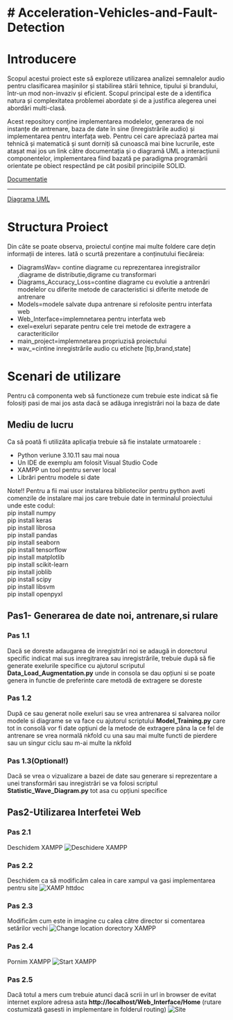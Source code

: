 <h1># Acceleration-Vehicles-and-Fault-Detection</h1>
<body>
<h1>Introducere</h1>
<p>

Scopul acestui proiect este să exploreze utilizarea analizei semnalelor audio pentru clasificarea mașinilor și stabilirea stării tehnice, tipului și brandului, într-un mod non-invaziv și eficient. Scopul principal este de a identifica natura și complexitatea problemei abordate și de a justifica alegerea unei abordări multi-clasă.

Acest repository conține implementarea modelelor, generarea de noi instanțe de antrenare, baza de date în sine (înregistrările audio) și implementarea pentru interfața web. Pentru cei care apreciază partea mai tehnică și matematică și sunt dorniți să cunoască mai bine lucrurile, este atașat mai jos un link către documentația și o diagramă UML a interacțiunii componentelor, implementarea fiind bazată pe paradigma programării orientate pe obiect respectând pe cât posibil principiile SOLID.
</p>
<a href="https://cs229.stanford.edu/proj2019aut/data/assignment_308832_raw/26646848.pdf">Documentatie</a>
<hr>
<a href="https://drive.google.com/file/d/1uf3u_AKhHbqa1vMWmgxLbZOqRguZOSxT/view?usp=sharing">Diagrama UML</a>
<h1>Structura Proiect</h1>
<p>
Din câte se poate observa, proiectul conține mai multe foldere care dețin informații de interes. Iată o scurtă prezentare a conținutului fiecăreia:</p>
<ul>
<li>DiagramsWav= contine diagrame cu reprezentarea inregistrailor ,diagrame de distributie,digrame cu transformari</li>
<li>Diagrams_Accuracy_Loss=contine diagrame cu evolutie a antrenări modelelor cu diferite metode de caracteristici si diferite metode de antrenare</li>
<li>Models=modele salvate dupa antrenare si refolosite pentru interfata web</li>
<li>Web_Interface=implemnetarea pentru interfata web</li>
<li>exel=exeluri separate pentru cele trei metode de extragere a caracteriticilor</li>
<li>main_project=implemnetarea propriuzisă  proiectului </li>
<li>wav_=cintine inregistrările audio cu etichete [tip,brand,state]</li>
</ul>
<h1>Scenari de utilizare</h1>
Pentru că componenta web să functioneze cum trebuie este indicat să fie folosiți pasi de mai jos  asta dacă se adăuga inregistrări noi la baza de date 
<h2>Mediu de lucru</h2>
Ca să poată fi utilizăta aplicația trebuie să fie instalate urmatoarele :
<ul>
<li>Python veriune 3.10.11 sau mai noua </li>
<li>Un IDE de exemplu am folosit Visual Studio Code</li>
<li>XAMPP un tool pentru server local</li>
<li>Librări pentru modele si date</li>
</ul>
<p>Note!!
Pentru  a fii mai usor instalarea bibliotecilor  pentru python aveti comenzile de instalare mai jos care trebuie date in terminalul proiectului unde este codul:</br>
pip install numpy</br>
pip install keras</br>
pip install librosa</br>
pip install pandas</br>
pip install seaborn</br>
pip install tensorflow</br>
pip install matplotlib</br>
pip install scikit-learn</br>
pip install joblib</br>
pip install scipy</br>
pip install libsvm</br>
pip install openpyxl
</p>
<h2>Pas1- Generarea de date noi, antrenare,si rulare</h2>

 <h3>Pas 1.1</h3> <p>Dacă se doreste adaugarea de inregistrări noi se adaugă in dorectorul specific indicat mai sus inregitrarea sau inregistrările, trebuie după să fie generate
 exelurile specifice cu ajutorul scriputul <strong>Data_Load_Augmentation.py</strong> unde in consola se dau opțiuni si se poate genera in functie de preferinte care metodă de extragere se doreste
 </p>
 <h3>Pas 1.2</h3>
 <p>După ce sau generat noile exeluri sau se vrea antrenarea si salvarea noilor modele si diagrame se va face cu ajutorul scriptului <strong>Model_Training.py</strong> care tot in consolă vor fi date opțiuni de la metode de extragere 
 păna la ce fel de antrenare se vrea normală nkfold cu una sau mai multe functi de pierdere sau un singur ciclu sau m-ai multe la nkfold 
 </p>
 <h3>Pas 1.3(Optional!)</h3> 
 <p>Dacă se vrea o vizualizare a bazei de date sau generare si reprezentare a unei transformări sau inregistrări se va folosi scriptul  <strong>Statistic_Wave_Diagram.py</strong> tot asa cu opțiuni specifice </p>

<h2>Pas2-Utilizarea Interfetei Web</h2>
<h3>Pas 2.1</h3>
Deschidem XAMPP
<img src="https://github.com/CiocanAlexandru/Acceleration-Vehicles-and-Fault-Detection/blob/main/txtFiles/Deschidere%20XAMPP.jpg" alt="Deschidere XAMPP" />
<h3>Pas 2.2</h3>
Deschidem ca să modificăm calea in care xampul va gasi implementarea pentru site 
<img src="https://github.com/CiocanAlexandru/Acceleration-Vehicles-and-Fault-Detection/blob/main/txtFiles/XAMP%20open%20httpconf.jpg" alt="XAMP httdoc">
<h3>Pas 2.3</h3>
Modificăm cum este in imagine cu calea câtre director si comentarea setărilor vechi 
<img src="https://github.com/CiocanAlexandru/Acceleration-Vehicles-and-Fault-Detection/blob/main/txtFiles/Change%20location%20dorectory%20XAMPP.jpg" alt="Change location dorectory XAMPP" />
<h3>Pas 2.4</h3>
Pornim XAMPP
<img src="https://github.com/CiocanAlexandru/Acceleration-Vehicles-and-Fault-Detection/blob/main/txtFiles/Start%20XAMPP.jpg" alt="Start XAMPP" />
<h3>Pas 2.5</h3>
Dacă totul a mers cum trebuie atunci dacă scrii in url in browser de evitat internet explore adresa asta <strong>http://localhost/Web_Interface/Home</strong>  (rutare costumizată gasesti in implementare in folderul routing)
<img src="https://github.com/CiocanAlexandru/Acceleration-Vehicles-and-Fault-Detection/blob/main/txtFiles/Site.jpg" alt="Site">
</body>



